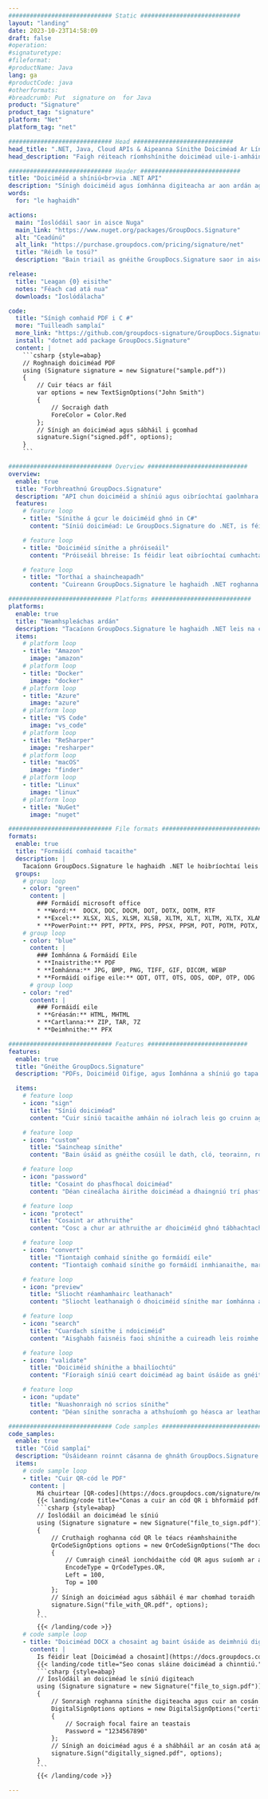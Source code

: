 ```yaml
---
############################# Static ############################
layout: "landing"
date: 2023-10-23T14:58:09
draft: false
#operation: 
#signaturetype: 
#fileformat: 
#productName: Java
lang: ga
#productCode: java
#otherformats: 
#breadcrumb: Put  signature on  for Java
product: "Signature"
product_tag: "signature"
platform: "Net"
platform_tag: "net"

############################# Head ############################
head_title: ".NET, Java, Cloud APIs & Aipeanna Sínithe Doiciméad Ar Líne"
head_description: "Faigh réiteach ríomhshínithe doiciméad uile-i-amháin le haghaidh .NET, Java agus feidhmchláir scamall-bhunaithe. Sínigh formáidí coiteanna doiciméad ar líne ag baint úsáide as gné simplí tarraing agus scaoil"

############################# Header ############################
title: "Doiciméid a shíniú<br>via .NET API"
description: "Sínigh doiciméid agus íomhánna digiteacha ar aon ardán ag baint úsáide as ár n-APIanna solúbtha agus ár réitigh app-bhunaithe do ríomhchláraitheoirí agus úsáideoirí deiridh."
words:
  for: "le haghaidh"

actions:
  main: "Íoslódáil saor in aisce Nuga"
  main_link: "https://www.nuget.org/packages/GroupDocs.Signature"
  alt: "Ceadúnú"
  alt_link: "https://purchase.groupdocs.com/pricing/signature/net"
  title: "Réidh le tosú?"
  description: "Bain triail as gnéithe GroupDocs.Signature saor in aisce nó iarr ceadúnas"

release:
  title: "Leagan {0} eisithe"
  notes: "Féach cad atá nua"
  downloads: "Íoslódálacha"

code:
  title: "Sínigh comhaid PDF i C #"
  more: "Tuilleadh samplaí"
  more_link: "https://github.com/groupdocs-signature/GroupDocs.Signature-for-.NET"
  install: "dotnet add package GroupDocs.Signature"
  content: |
    ```csharp {style=abap}   
    // Roghnaigh doiciméad PDF
    using (Signature signature = new Signature("sample.pdf"))
    {
        // Cuir téacs ar fáil
        var options = new TextSignOptions("John Smith")
        {
            // Socraigh dath
            ForeColor = Color.Red
        };
        // Sínigh an doiciméad agus sábháil i gcomhad
        signature.Sign("signed.pdf", options);
    }
    ```

############################# Overview ############################
overview:
  enable: true
  title: "Forbhreathnú GroupDocs.Signature"
  description: "API chun doiciméid a shíniú agus oibríochtaí gaolmhara a dhéanamh in feidhmchláir .NET"
  features:
    # feature loop
    - title: "Sínithe á gcur le doiciméid ghnó in C#"
      content: "Síniú doiciméad: Le GroupDocs.Signature do .NET, is féidir leat cineálacha éagsúla sínithe, mar shampla téacs, íomhánna, barrachóid, agus deimhnithe digiteacha, a chur le doiciméid PDF agus Oifige. Ligeann an API seo duit do dhoiciméid a shíniú le beagnach aon chineál sonraí, meiteashonraí folaithe san áireamh."

    # feature loop
    - title: "Doiciméid sínithe a phróiseáil"
      content: "Próiseáil bhreise: Is féidir leat oibríochtaí cumhachtacha a dhéanamh ar dhoiciméid sínithe ag baint úsáide as GroupDocs.Signature. Áiríonn sé seo cuardach do shínithe atá ann cheana féin laistigh de dhoiciméid ghnó agus iad a fhíorú ag baint úsáide as critéir shonracha. Ina theannta sin, is féidir leat faisnéis doiciméad agus leathanaigh réamhamharc a aisghabháil tríd an API .NET seo."

    # feature loop
    - title: "Torthaí a shaincheapadh"
      content: "Cuireann GroupDocs.Signature le haghaidh .NET roghanna saincheaptha fairsinge ar fáil. Is féidir leat sínithe a shuíomh go beacht áit ar bith ar leathanach doiciméid agus a gcuma a choigeartú ag baint úsáide as socruithe éagsúla. Ina theannta sin, tacaíonn an API seo le doiciméid phróiseáilte a shábháil i raon leathan formáidí tacaithe."

############################# Platforms ############################
platforms:
  enable: true
  title: "Neamhspleáchas ardán"
  description: "Tacaíonn GroupDocs.Signature le haghaidh .NET leis na córais oibriúcháin, creataí agus bainisteoirí pacáiste seo a leanas"
  items:
    # platform loop
    - title: "Amazon"
      image: "amazon"
    # platform loop
    - title: "Docker"
      image: "docker"
    # platform loop
    - title: "Azure"
      image: "azure"
    # platform loop
    - title: "VS Code"
      image: "vs_code"
    # platform loop
    - title: "ReSharper"
      image: "resharper"
    # platform loop
    - title: "macOS"
      image: "finder"
    # platform loop
    - title: "Linux"
      image: "linux"
    # platform loop
    - title: "NuGet"
      image: "nuget"

############################# File formats ############################
formats:
  enable: true
  title: "Formáidí comhaid tacaithe"
  description: |
    Tacaíonn GroupDocs.Signature le haghaidh .NET le hoibríochtaí leis na [formáidí comhaid](https://docs.groupdocs.com/signature/net/supported-document-formats/) seo a leanas.
  groups:
    # group loop
    - color: "green"
      content: |
        ### Formáidí microsoft office
        * **Word:**  DOCX, DOC, DOCM, DOT, DOTX, DOTM, RTF
        * **Excel:** XLSX, XLS, XLSM, XLSB, XLTM, XLT, XLTM, XLTX, XLAM, SXC, SpreadsheetML
        * **PowerPoint:** PPT, PPTX, PPS, PPSX, PPSM, POT, POTM, POTX, PPTM
    # group loop
    - color: "blue"
      content: |
        ### Íomhánna & Formáidí Eile
        * **Inaistrithe:** PDF
        * **Íomhánna:** JPG, BMP, PNG, TIFF, GIF, DICOM, WEBP
        * **Formáidí oifige eile:** ODT, OTT, OTS, ODS, ODP, OTP, ODG
      # group loop
    - color: "red"
      content: |
        ### Formáidí eile
        * **Gréasán:** HTML, MHTML
        * **Cartlanna:** ZIP, TAR, 7Z
        * **Deimhnithe:** PFX

############################# Features ############################
features:
  enable: true
  title: "Gnéithe GroupDocs.Signature"
  description: "PDFs, Doiciméid Oifige, agus Íomhánna a shíniú go tapa agus go cruinn"

  items:
    # feature loop
    - icon: "sign"
      title: "Síniú doiciméad"
      content: "Cuir síniú tacaithe amháin nó iolrach leis go cruinn ag aon suíomh sonraithe ar dhoiciméid ghnó."

    # feature loop
    - icon: "custom"
      title: "Saincheap sínithe"
      content: "Bain úsáid as gnéithe cosúil le dath, cló, teorainn, rothlú, etc., chun cuma sínithe a chumrú."

    # feature loop
    - icon: "password"
      title: "Cosaint do phasfhocal doiciméad"
      content: "Déan cineálacha áirithe doiciméad a dhaingniú trí phasfhocal a shocrú tar éis duit a shíniú."

    # feature loop
    - icon: "protect"
      title: "Cosaint ar athruithe"
      content: "Cosc a chur ar athruithe ar dhoiciméid ghnó tábhachtacha tar éis síniú a chur i gceangal le deimhniú digiteach."

    # feature loop
    - icon: "convert"
      title: "Tiontaigh comhaid sínithe go formáidí eile"
      content: "Tiontaigh comhaid sínithe go formáidí inmhianaithe, mar shampla doiciméad Word a shábháil mar PDF."

    # feature loop
    - icon: "preview"
      title: "Sliocht réamhamhairc leathanach"
      content: "Sliocht leathanaigh ó dhoiciméid sínithe mar íomhánna aonair le haghaidh próiseála amach anseo."

    # feature loop
    - icon: "search"
      title: "Cuardach sínithe i ndoiciméid"
      content: "Aisghabh faisnéis faoi shínithe a cuireadh leis roimhe seo i ndoiciméid ar leith."

    # feature loop
    - icon: "validate"
      title: "Doiciméid shínithe a bhailíochtú"
      content: "Fíoraigh síniú ceart doiciméad ag baint úsáide as gnéithe bailíochtaithe."

    # feature loop
    - icon: "update"
      title: "Nuashonraigh nó scrios sínithe"
      content: "Déan sínithe sonracha a athshuíomh go héasca ar leathanach, a dtéacs a mhodhnú, nó iad a scriosadh gan aon fhadhbanna."

############################# Code samples ############################
code_samples:
  enable: true
  title: "Cóid samplaí"
  description: "Úsáideann roinnt cásanna de ghnáth GroupDocs.Signature le haghaidh oibríochtaí .NET"
  items:
    # code sample loop
    - title: "Cuir QR-cód le PDF"
      content: |
        Má chuirtear [QR-codes](https://docs.groupdocs.com/signature/net/esign-document-with-qr-code-signature/) le leathanaigh ar leith de dhoiciméid PDF, féadtar próisis ghnó a fheabhsú. Seo thíos sampla de conas cód QR a chur leis ag baint úsáide as GroupDocs.Signature.
        {{< landing/code title="Conas a cuir an cód QR i bhformáid pdf.">}}
        ```csharp {style=abap}
        // Íoslódáil an doiciméad le síniú
        using (Signature signature = new Signature("file_to_sign.pdf"))
        {
            // Cruthaigh roghanna cód QR le téacs réamhshainithe
            QrCodeSignOptions options = new QrCodeSignOptions("The document is approved by John Smith")
            {
                // Cumraigh cineál ionchódaithe cód QR agus suíomh ar an leathanach
                EncodeType = QrCodeTypes.QR,
                Left = 100,
                Top = 100
            };
            // Sínigh an doiciméad agus sábháil é mar chomhad toraidh
            signature.Sign("file_with_QR.pdf", options);
        }
        ```
        {{< /landing/code >}}
    # code sample loop
    - title: "Doiciméad DOCX a chosaint ag baint úsáide as deimhniú digiteach"
      content: |
        Is féidir leat [Doiciméad a chosaint](https://docs.groupdocs.com/signature/net/esign-document-with-digital-signature/) ag baint úsáide as sínithe pearsanta nó corparáideacha atá stóráilte mar dheimhnithe digiteacha. Ní féidir doiciméid chosanta den sórt sin a mhodhnú gan an síniú a chur ó bhail.
        {{< landing/code title="Seo conas sláine doiciméad a chinntiú.">}}
        ```csharp {style=abap}   
        // Íoslódáil an doiciméad le síniú digiteach
        using (Signature signature = new Signature("file_to_sign.pdf"))
        {
            // Sonraigh roghanna sínithe digiteacha agus cuir an cosán chuig an gcomhad teastais ar fáil
            DigitalSignOptions options = new DigitalSignOptions("certificate.pfx")
            {
                // Socraigh focal faire an teastais
                Password = "1234567890"
            };
            // Sínigh an doiciméad agus é a shábháil ar an cosán atá ag teastáil
            signature.Sign("digitally_signed.pdf", options);
        }
        ```
        {{< /landing/code >}}

---
```

